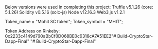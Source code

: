 
Below versions were used in completing this project:
Truffle v5.1.26 (core: 5.1.26)
Solidity v0.5.16 (solc-js)
Node v12.16.3
Web3.js v1.2.1


Token_name = "Mohit SC token";
Token_symbol = "MHIT";

Token Address on Rinkeby:
0x2233c4149d790aBbCf0D068BE0c9316cA7A51EE2"# Build-CryptoStar-Dapp-Final" 
"# Build-CryptoStar-Dapp-Final" 
